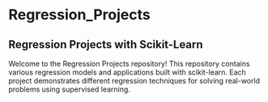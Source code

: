 # Regression_Projects
## Regression Projects with Scikit-Learn <br>
Welcome to the Regression Projects repository! This repository contains various regression models and applications built with scikit-learn. Each project demonstrates different regression techniques for solving real-world problems using supervised learning.

